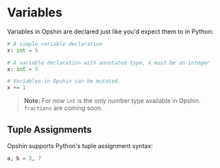 # Variables

Variables in Opshin are declared just like you'd expect them to in Python:

```python
# A simple variable declaration
x: int = 5 

# A variable declaration with annotated type, x must be an integer
x: int = 5 

# Variables in Opshin can be mutated.
x += 1
```

>**Note:** For now `int` is the only number type available in Opshin. `fractions` are coming soon.

## Tuple Assignments

Opshin supports Python's tuple assignment syntax:

```python
a, b = 3, 7
```
